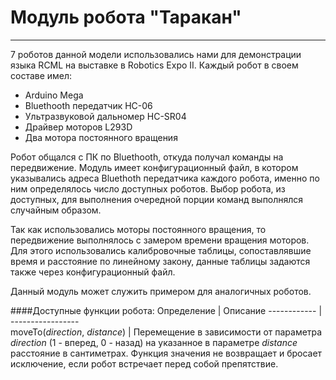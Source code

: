 # Модуль робота "Таракан"
-----------------------------

7 роботов данной модели использовались нами для демонстрации языка RCML на выставке в Robotics Expo II.
Каждый робот в своем составе имел:
- Arduino Mega
- Bluethooth передатчик HC-06
- Ультразвуковой дальномер HC-SR04
- Драйвер моторов L293D
- Два мотора постоянного вращения

Робот общался с ПК по Bluethooth, откуда получал команды на передвижение. 
Модуль имеет конфигурационный файл, в котором указывались адреса Bluethoth передатчика каждого робота, именно по ним 
определялось число доступных роботов. Выбор робота, из доступных, для выполнения очередной порции команд выполнялся
случайным образом.

Так как использовались моторы постоянного вращения, то передвижение выполнялось с замером времени вращения моторов. 
Для этого использовались калибровочные таблицы, сопоставлявшие время и расстояние по линейному закону, данные таблицы 
задаются также через конфигурационный файл.

Данный модуль может служить примером для аналогичных роботов.

####Доступные функции робота:
Определение  | Описание
------------  | -----------------  
moveTo(*direction*, *distance*)  | Перемещение в зависимости от параметра *direction* (1 - вперед, 0 - назад) на 
указанное в параметре *distance* расстояние в сантиметрах. Функция значения не возвращает и бросает исключение, если 
робот встречает перед собой препятствие.

